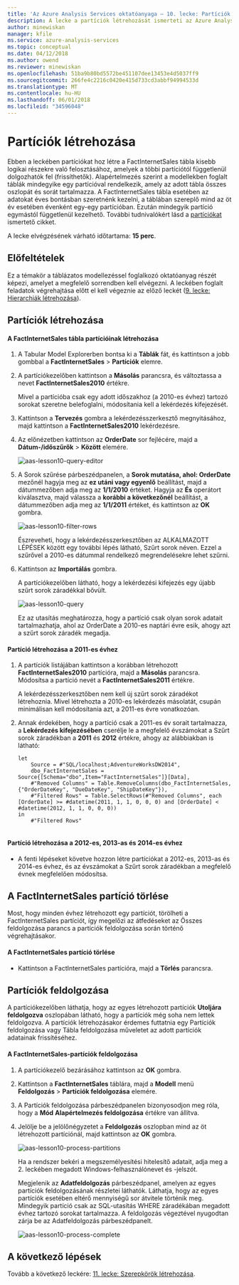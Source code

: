 ```yaml
---
title: 'Az Azure Analysis Services oktatóanyaga – 10. lecke: Partíciók létrehozása | Microsoft Docs'
description: A lecke a partíciók létrehozását ismerteti az Azure Analysis Services oktatóprojektjében.
author: minewiskan
manager: kfile
ms.service: azure-analysis-services
ms.topic: conceptual
ms.date: 04/12/2018
ms.author: owend
ms.reviewer: minewiskan
ms.openlocfilehash: 51ba9b80bd5572be451107dee13453e4d5037ff9
ms.sourcegitcommit: 266fe4c2216c0420e415d733cd3abbf94994533d
ms.translationtype: MT
ms.contentlocale: hu-HU
ms.lasthandoff: 06/01/2018
ms.locfileid: "34596048"
---
```

# <a name="create-partitions"></a>Partíciók létrehozása

Ebben a leckében partíciókat hoz létre a FactInternetSales tábla kisebb logikai részekre való felosztásához, amelyek a többi partíciótól függetlenül dolgozhatók fel (frissíthetők). Alapértelmezés szerint a modellekben foglalt táblák mindegyike egy partícióval rendelkezik, amely az adott tábla összes oszlopát és sorát tartalmazza. A FactInternetSales tábla esetében az adatokat éves bontásban szeretnénk kezelni, a táblában szereplő mind az öt év esetében évenként egy-egy partícióban. Ezután mindegyik partíció egymástól függetlenül kezelhető. További tudnivalókért lásd a [partíciókat](https://docs.microsoft.com/sql/analysis-services/tabular-models/partitions-ssas-tabular) ismertető cikket. 
  
A lecke elvégzésének várható időtartama: **15 perc**.  
  
## <a name="prerequisites"></a>Előfeltételek  
Ez a témakör a táblázatos modellezéssel foglalkozó oktatóanyag részét képezi, amelyet a megfelelő sorrendben kell elvégezni. A leckében foglalt feladatok végrehajtása előtt el kell végeznie az előző leckét ([9. lecke: Hierarchiák létrehozása](../tutorials/aas-lesson-9-create-hierarchies.md)).  
  
## <a name="create-partitions"></a>Partíciók létrehozása  
  
#### <a name="to-create-partitions-in-the-factinternetsales-table"></a>A FactInternetSales tábla partícióinak létrehozása  
  
1.  A Tabular Model Explorerben bontsa ki a **Táblák** fát, és kattintson a jobb gombbal a **FactInternetSales** > **Partíciók** elemre.  
  
2.  A partíciókezelőben kattintson a **Másolás** parancsra, és változtassa a nevet **FactInternetSales2010** értékre.
  
    Mivel a partícióba csak egy adott időszakhoz (a 2010-es évhez) tartozó sorokat szeretne belefoglalni, módosítania kell a lekérdezés kifejezését.
  
4.  Kattintson a **Tervezés** gombra a lekérdezésszerkesztő megnyitásához, majd kattintson a **FactInternetSales2010** lekérdezésre.

5.  Az előnézetben kattintson az **OrderDate** sor fejlécére, majd a **Dátum-/időszűrők** > **Között** elemére.

    ![aas-lesson10-query-editor](../tutorials/media/aas-lesson10-query-editor.png)

6.  A Sorok szűrése párbeszédpanelen, a **Sorok mutatása, ahol: OrderDate** mezőnél hagyja meg az **ez utáni vagy egyenlő** beállítást, majd a dátummezőben adja meg az **1/1/2010** értéket. Hagyja az **És** operátort kiválasztva, majd válassza a **korábbi a következőnél** beállítást, a dátummezőben adja meg az **1/1/2011** értéket, és kattintson az **OK** gombra.

    ![aas-lesson10-filter-rows](../tutorials/media/aas-lesson10-filter-rows.png)
    
    Észreveheti, hogy a lekérdezésszerkesztőben az ALKALMAZOTT LÉPÉSEK között egy további lépés látható, Szűrt sorok néven. Ezzel a szűrővel a 2010-es dátummal rendelkező megrendelésekre lehet szűrni.

8.  Kattintson az **Importálás** gombra.

    A partíciókezelőben látható, hogy a lekérdezési kifejezés egy újabb szűrt sorok záradékkal bővült.

    ![aas-lesson10-query](../tutorials/media/aas-lesson10-query.png)
  
    Ez az utasítás meghatározza, hogy a partíció csak olyan sorok adatait tartalmazhatja, ahol az OrderDate a 2010-es naptári évre esik, ahogy azt a szűrt sorok záradék megadja.  
  
  
#### <a name="to-create-a-partition-for-the-2011-year"></a>Partíció létrehozása a 2011-es évhez  
  
1.  A partíciók listájában kattintson a korábban létrehozott **FactInternetSales2010** partícióra, majd a **Másolás** parancsra.  Módosítsa a partíció nevét a **FactInternetSales2011** értékre. 

    A lekérdezésszerkesztőben nem kell új szűrt sorok záradékot létrehoznia. Mivel létrehozta a 2010-es lekérdezés másolatát, csupán minimálisan kell módosítania azt, a 2011-es évre vonatkozóan.
  
2.  Annak érdekében, hogy a partíció csak a 2011-es év sorait tartalmazza, a **Lekérdezés kifejezésében** cserélje le a megfelelő évszámokat a Szűrt sorok záradékban a **2011** és **2012** értékre, ahogy az alábbiakban is látható:  
  
    ```  
    let
        Source = #"SQL/localhost;AdventureWorksDW2014",
        dbo_FactInternetSales = Source{[Schema="dbo",Item="FactInternetSales"]}[Data],
        #"Removed Columns" = Table.RemoveColumns(dbo_FactInternetSales,{"OrderDateKey", "DueDateKey", "ShipDateKey"}),
        #"Filtered Rows" = Table.SelectRows(#"Removed Columns", each [OrderDate] >= #datetime(2011, 1, 1, 0, 0, 0) and [OrderDate] < #datetime(2012, 1, 1, 0, 0, 0))
    in
        #"Filtered Rows"
   
    ```  
  
#### <a name="to-create-partitions-for-2012-2013-and-2014"></a>Partíció létrehozása a 2012-es, 2013-as és 2014-es évhez  
  
- A fenti lépéseket követve hozzon létre partíciókat a 2012-es, 2013-as és 2014-es évhez, és az évszámokat a Szűrt sorok záradékban a megfelelő évnek megfelelően módosítsa. 
  

## <a name="delete-the-factinternetsales-partition"></a>A FactInternetSales partíció törlése
Most, hogy minden évhez létrehozott egy partíciót, törölheti a FactInternetSales partíciót, így megelőzi az átfedéseket az Összes feldolgozása parancs a partíciók feldolgozása során történő végrehajtásakor.

#### <a name="to-delete-the-factinternetsales-partition"></a>A FactInternetSales partíció törlése
-  Kattintson a FactInternetSales partícióra, majd a **Törlés** parancsra.



## <a name="process-partitions"></a>Partíciók feldolgozása  
A partíciókezelőben láthatja, hogy az egyes létrehozott partíciók **Utoljára feldolgozva** oszlopában látható, hogy a partíciók még soha nem lettek feldolgozva. A partíciók létrehozásakor érdemes futtatnia egy Partíciók feldolgozása vagy Tábla feldolgozása műveletet az adott partíciók adatainak frissítéséhez.  
  
#### <a name="to-process-the-factinternetsales-partitions"></a>A FactInternetSales-partíciók feldolgozása  
  
1.  A partíciókezelő bezárásához kattintson az **OK** gombra.  
  
2.  Kattintson a **FactInternetSales** táblára, majd a **Modell** menü **Feldolgozás** > **Partíciók feldolgozása** elemére.  
  
3.  A Partíciók feldolgozása párbeszédpanelen bizonyosodjon meg róla, hogy a **Mód** **Alapértelmezés feldolgozása** értékre van állítva.  
  
4.  Jelölje be a jelölőnégyzetet a **Feldolgozás** oszlopban mind az öt létrehozott partíciónál, majd kattintson az **OK** gombra.  

    ![aas-lesson10-process-partitions](../tutorials/media/aas-lesson10-process-partitions.png)
  
    Ha a rendszer bekéri a megszemélyesítési hitelesítő adatait, adja meg a 2. leckében megadott Windows-felhasználónevet és -jelszót.  
  
    Megjelenik az **Adatfeldolgozás** párbeszédpanel, amelyen az egyes partíciók feldolgozásának részletei láthatók. Láthatja, hogy az egyes partíciók esetében eltérő mennyiségű sor átvitele történik meg. Mindegyik partíció csak az SQL-utasítás WHERE záradékában megadott évhez tartozó sorokat tartalmazza. A feldolgozás végeztével nyugodtan zárja be az Adatfeldolgozás párbeszédpanelt.  
  
    ![aas-lesson10-process-complete](../tutorials/media/aas-lesson10-process-complete.png)
  
 ## <a name="whats-next"></a>A következő lépések
Tovább a következő leckére: [11. lecke: Szerepkörök létrehozása](../tutorials/aas-lesson-11-create-roles.md). 
